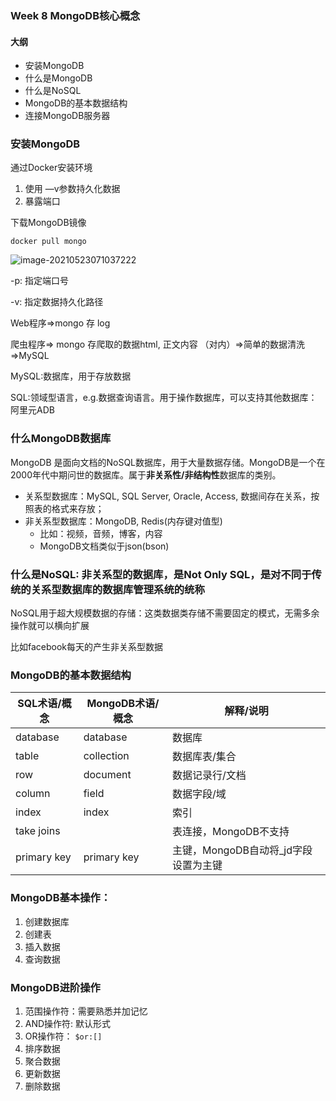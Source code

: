 ### Week 8 MongoDB核心概念

#### 大纲

- 安装MongoDB
- 什么是MongoDB
- 什么是NoSQL
- MongoDB的基本数据结构
- 连接MongoDB服务器



### 安装MongoDB

通过Docker安装环境

1. 使用 —v参数持久化数据
2. 暴露端口

下载MongoDB镜像

```
docker pull mongo
```

![image-20210523071037222](C:\Users\qxwri\AppData\Roaming\Typora\typora-user-images\image-20210523071037222.png)

-p: 指定端口号

-v: 指定数据持久化路径

Web程序=>mongo 存 log

爬虫程序=> mongo 存爬取的数据html, 正文内容 （对内）=>简单的数据清洗 =>MySQL

MySQL:数据库，用于存放数据

SQL:领域型语言，e.g.数据查询语言。用于操作数据库，可以支持其他数据库：阿里元ADB

### 什么MongoDB数据库

MongoDB 是面向文档的NoSQL数据库，用于大量数据存储。MongoDB是一个在2000年代中期问世的数据库。属于**非关系性/非结构性**数据库的类别。

- 关系型数据库：MySQL, SQL Server, Oracle, Access, 数据间存在关系，按照表的格式来存放；
- 非关系型数据库：MongoDB, Redis(内存键对值型)
  - 比如：视频，音频，博客，内容
  - MongoDB文档类似于json(bson)

### 什么是NoSQL: 非关系型的数据库，是Not Only SQL，是对不同于传统的关系型数据库的数据库管理系统的统称

NoSQL用于超大规模数据的存储：这类数据类存储不需要固定的模式，无需多余操作就可以横向扩展

比如facebook每天的产生非关系型数据



### MongoDB的基本数据结构

| SQL术语/概念 | MongoDB术语/概念 | 解释/说明                            |
| ------------ | ---------------- | ------------------------------------ |
| database     | database         | 数据库                               |
| table        | collection       | 数据库表/集合                        |
| row          | document         | 数据记录行/文档                      |
| column       | field            | 数据字段/域                          |
| index        | index            | 索引                                 |
| take joins   |                  | 表连接，MongoDB不支持                |
| primary key  | primary key      | 主键，MongoDB自动将_jd字段设置为主键 |

### MongoDB基本操作：

1. 创建数据库
2. 创建表
3. 插入数据
4. 查询数据

### MongoDB进阶操作

1. 范围操作符：需要熟悉并加记忆
2. AND操作符: 默认形式
3. OR操作符： `$or:[]`
4. 排序数据
5. 聚合数据
6. 更新数据
7. 删除数据

